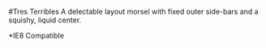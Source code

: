#Tres Terribles
A delectable layout morsel with fixed outer side-bars and a squishy, liquid center.

*IE8 Compatible

